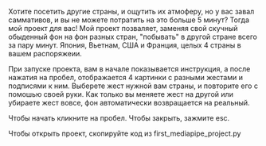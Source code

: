 Хотите посетить другие страны, и ощутить их атмоферу, но у вас завал саммативов, и вы не можете потратить на это больше 5 минут? Тогда мой проект для вас!
Мой проект позваляет, заменяя свой скучный обыденный фон на фон разных стран, "побывать" в другой стране всего за пару минут. Япония, Вьетнам, США и Франция, целых 4 страны в вашем распоряжеии.

При запуске проекта, вам в начале показывается инструкция, а после нажатия на пробел, отображается 4 картинки с разными жестами и подписями к ним. Выберете жест нужной вам страны, и повторите его с помошью своей руки. Как только вы меняете жест на другой или убираете жест вовсе, фон автоматически возвращается на реальный.


Чтобы начать кликните на пробел. 
Чтобы закрыть, зажмите esc.

Чтобы открыть проект, скопируйте код из first_mediapipe_project.py
